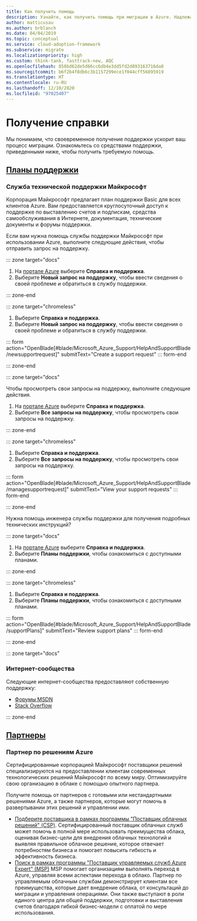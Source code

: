 ```yaml
---
title: Как получить помощь
description: Узнайте, как получить помощь при миграции в Azure. Надлежащая поддержка поможет ускорить переход.
author: matticusau
ms.author: brblanch
ms.date: 04/04/2019
ms.topic: conceptual
ms.service: cloud-adoption-framework
ms.subservice: migrate
ms.localizationpriority: high
ms.custom: think-tank, fasttrack-new, AQC
ms.openlocfilehash: 858bd62de5d66cc6db4e3dd5fd2d893163716da8
ms.sourcegitcommit: b6f2b4f8db6c3b1157299ece1f044cff56895919
ms.translationtype: HT
ms.contentlocale: ru-RU
ms.lasthandoff: 12/10/2020
ms.locfileid: "97025407"
---
```

<!-- cSpell:ignore MSPs -->

# <a name="get-assistance"></a>Получение справки

Мы понимаем, что своевременное получение поддержки ускорит ваш процесс миграции. Ознакомьтесь со средствами поддержки, приведенными ниже, чтобы получить требуемую помощь.

## <a name="support-plans"></a>[Планы поддержки](#tab/SupportPlans)

### <a name="microsoft-support"></a>Служба технической поддержки Майкрософт

Корпорация Майкрософт предлагает план поддержки Basic для всех клиентов Azure. Вам предоставляется круглосуточный доступ к поддержке по выставлению счетов и подпискам, средства самообслуживания в Интернете, документация, технические документы и форумы поддержки.

Если вам нужна помощь службы поддержки Майкрософт при использовании Azure, выполните следующие действия, чтобы отправить запрос на поддержку.

::: zone target="docs"

1. На [портале Azure](https://portal.azure.com) выберите **Справка и поддержка**.
1. Выберите **Новый запрос на поддержку**, чтобы ввести сведения о своей проблеме и обратиться в службу поддержки.

::: zone-end

::: zone target="chromeless"

1. Выберите **Справка и поддержка**.
1. Выберите **Новый запрос на поддержку**, чтобы ввести сведения о своей проблеме и обратиться в службу поддержки.

::: form action="OpenBlade[#blade/Microsoft_Azure_Support/HelpAndSupportBlade/newsupportrequest]" submitText="Create a support request" ::: form-end

::: zone-end

::: zone target="docs"

Чтобы просмотреть свои запросы на поддержку, выполните следующие действия.

1. На [портале Azure](https://portal.azure.com) выберите **Справка и поддержка**.
1. Выберите **Все запросы на поддержку**, чтобы просмотреть свои запросы на поддержку.

::: zone-end

::: zone target="chromeless"

1. Выберите **Справка и поддержка**.
1. Выберите **Все запросы на поддержку**, чтобы просмотреть свои запросы на поддержку.

::: form action="OpenBlade[#blade/Microsoft_Azure_Support/HelpAndSupportBlade/managesupportrequest]" submitText="View your support requests" ::: form-end

::: zone-end

Нужна помощь инженера службы поддержки для получения подробных технических инструкций?

::: zone target="docs"

1. На [портале Azure](https://portal.azure.com) выберите **Справка и поддержка**.
1. Выберите **Планы поддержки**, чтобы ознакомиться с доступными планами.

::: zone-end

::: zone target="chromeless"

1. Выберите **Справка и поддержка**.
1. Выберите **Планы поддержки**, чтобы ознакомиться с доступными планами.

::: form action="OpenBlade[#blade/Microsoft_Azure_Support/HelpAndSupportBlade/supportPlans]" submitText="Review support plans" ::: form-end

::: zone-end

::: zone target="docs"

### <a name="online-communities"></a>Интернет-сообщества

Следующие интернет-сообщества предоставляют собственную поддержку:

- [Форумы MSDN](https://social.msdn.microsoft.com/Forums/home?forum=windowsazureplatform%2Cazuremarketplace%2Cwindowsazureplatformctp)
- [Stack Overflow](https://stackoverflow.com/questions/tagged/azure)

::: zone-end

## <a name="partners"></a>[Партнеры](#tab/Partners)

### <a name="azure-solutions-partner"></a>Партнер по решениям Azure

Сертифицированные корпорацией Майкрософт поставщики решений специализируются на предоставлении клиентам современных технологических решений Майкрософт по всему миру. Оптимизируйте свою организацию в облаке с помощью опытного партнера.

Получите помощь от партнеров с готовыми или нестандартными решениями Azure, а также партнеров, которые могут помочь в развертывании этих решений и управлении ими.

- [Подберите поставщика в рамках программы "Поставщик облачных решений" (CSP)](https://www.microsoft.com/solution-providers/home). Сертифицированный поставщик облачных служб может помочь в полной мере использовать преимущества облака, оценивая бизнес-цели для внедрения облачных технологий и выявляя правильное облачное решение, которое отвечает потребностям бизнеса и помогает повысить гибкость и эффективность бизнеса.
- [Поиск в рамках программы "Поставщик управляемых служб Azure Expert" (MSP)](https://www.microsoft.com/azure/partners/azureexpertmsp?filters=all) MSP помогает организациям выполнять переход в Azure, управляя всеми аспектами перехода в облако. Партнер по управляемым облачным службам демонстрирует клиентам все преимущества, которые дает внедрение облака, от консультаций до миграции и управления операциями. Они также выступают в роли единого центра для общей поддержки, подготовки и выставления счетов благодаря гибкой бизнес-модели с оплатой по мере использования.
